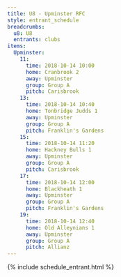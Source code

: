 ```yaml
---
title: U8 - Upminster RFC
style: entrant_schedule
breadcrumbs:
  u8: U8
  entrants: clubs
items:
  Upminster:
    11:
      time: 2018-10-14 10:00
      home: Cranbrook 2
      away: Upminster
      group: Group A
      pitch: Carisbrook
    13:
      time: 2018-10-14 10:40
      home: Tonbridge Judds 1
      away: Upminster
      group: Group A
      pitch: Franklin's Gardens
    15:
      time: 2018-10-14 11:20
      home: Hackney Bulls 1
      away: Upminster
      group: Group A
      pitch: Carisbrook
    17:
      time: 2018-10-14 12:00
      home: Blackheath 1
      away: Upminster
      group: Group A
      pitch: Franklin's Gardens
    19:
      time: 2018-10-14 12:40
      home: Old Alleynians 1
      away: Upminster
      group: Group A
      pitch: Allianz
---
```


{% include schedule_entrant.html %}

